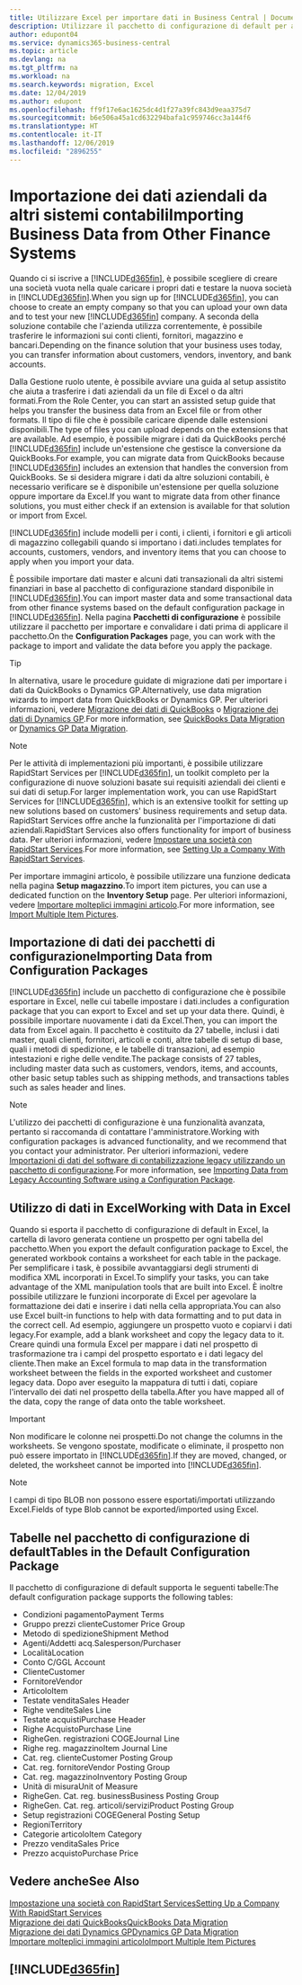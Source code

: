 ```yaml
---
title: Utilizzare Excel per importare dati in Business Central | Documenti Microsoft
description: Utilizzare il pacchetto di configurazione di default per aggiungere i dati del cliente in Excel e importare nuovamente i dati in Business Central.
author: edupont04
ms.service: dynamics365-business-central
ms.topic: article
ms.devlang: na
ms.tgt_pltfrm: na
ms.workload: na
ms.search.keywords: migration, Excel
ms.date: 12/04/2019
ms.author: edupont
ms.openlocfilehash: ff9f17e6ac1625dc4d1f27a39fc843d9eaa375d7
ms.sourcegitcommit: b6e506a45a1cd632294bafa1c959746cc3a144f6
ms.translationtype: HT
ms.contentlocale: it-IT
ms.lasthandoff: 12/06/2019
ms.locfileid: "2896255"
---
```

# <a name="importing-business-data-from-other-finance-systems"></a><span data-ttu-id="69e93-103">Importazione dei dati aziendali da altri sistemi contabili</span><span class="sxs-lookup"><span data-stu-id="69e93-103">Importing Business Data from Other Finance Systems</span></span>
<span data-ttu-id="69e93-104">Quando ci si iscrive a [!INCLUDE[d365fin](includes/d365fin_md.md)], è possibile scegliere di creare una società vuota nella quale caricare i propri dati e testare la nuova società in [!INCLUDE[d365fin](includes/d365fin_md.md)].</span><span class="sxs-lookup"><span data-stu-id="69e93-104">When you sign up for [!INCLUDE[d365fin](includes/d365fin_md.md)], you can choose to create an empty company so that you can upload your own data and to test your new [!INCLUDE[d365fin](includes/d365fin_md.md)] company.</span></span> <span data-ttu-id="69e93-105">A seconda della soluzione contabile che l'azienda utilizza correntemente, è possibile trasferire le informazioni sui conti clienti, fornitori, magazzino e bancari.</span><span class="sxs-lookup"><span data-stu-id="69e93-105">Depending on the finance solution that your business uses today, you can transfer information about customers, vendors, inventory, and bank accounts.</span></span>  

<span data-ttu-id="69e93-106">Dalla Gestione ruolo utente, è possibile avviare una guida al setup assistito che aiuta a trasferire i dati aziendali da un file di Excel o da altri formati.</span><span class="sxs-lookup"><span data-stu-id="69e93-106">From the Role Center, you can start an assisted setup guide that helps you transfer the business data from an Excel file or from other formats.</span></span> <span data-ttu-id="69e93-107">Il tipo di file che è possibile caricare dipende dalle estensioni disponibili.</span><span class="sxs-lookup"><span data-stu-id="69e93-107">The type of files you can upload depends on the extensions that are available.</span></span> <span data-ttu-id="69e93-108">Ad esempio, è possibile migrare i dati da QuickBooks perché [!INCLUDE[d365fin](includes/d365fin_md.md)] include un'estensione che gestisce la conversione da QuickBooks.</span><span class="sxs-lookup"><span data-stu-id="69e93-108">For example, you can migrate data from QuickBooks because [!INCLUDE[d365fin](includes/d365fin_md.md)] includes an extension that handles the conversion from QuickBooks.</span></span> <span data-ttu-id="69e93-109">Se si desidera migrare i dati da altre soluzioni contabili, è necessario verificare se è disponibile un'estensione per quella soluzione oppure importare da Excel.</span><span class="sxs-lookup"><span data-stu-id="69e93-109">If you want to migrate data from other finance solutions, you must either check if an extension is available for that solution or import from Excel.</span></span>  

[!INCLUDE[d365fin](includes/d365fin_md.md)] <span data-ttu-id="69e93-110">include modelli per i conti, i clienti, i fornitori e gli articoli di magazzino collegabili quando si importano i dati.</span><span class="sxs-lookup"><span data-stu-id="69e93-110">includes templates for accounts, customers, vendors, and inventory items that you can choose to apply when you import your data.</span></span>

<span data-ttu-id="69e93-111">È possibile importare dati master e alcuni dati transazionali da altri sistemi finanziari in base al pacchetto di configurazione standard disponibile in [!INCLUDE[d365fin](includes/d365fin_md.md)].</span><span class="sxs-lookup"><span data-stu-id="69e93-111">You can import master data and some transactional data from other finance systems based on the default configuration package in [!INCLUDE[d365fin](includes/d365fin_md.md)].</span></span> <span data-ttu-id="69e93-112">Nella pagina **Pacchetti di configurazione** è possibile utilizzare il pacchetto per importare e convalidare i dati prima di applicare il pacchetto.</span><span class="sxs-lookup"><span data-stu-id="69e93-112">On the **Configuration Packages** page, you can work with the package to import and validate the data before you apply the package.</span></span>  

> [!TIP]  
> <span data-ttu-id="69e93-113">In alternativa, usare le procedure guidate di migrazione dati per importare i dati da QuickBooks o Dynamics GP.</span><span class="sxs-lookup"><span data-stu-id="69e93-113">Alternatively, use data migration wizards to import data from QuickBooks or Dynamics GP.</span></span> <span data-ttu-id="69e93-114">Per ulteriori informazioni, vedere [Migrazione dei dati di QuickBooks](ui-extensions-quickbooks-data-migration.md) o [Migrazione dei dati di Dynamics GP](ui-extensions-dynamicsgp-data-migration.md).</span><span class="sxs-lookup"><span data-stu-id="69e93-114">For more information, see [QuickBooks Data Migration](ui-extensions-quickbooks-data-migration.md) or [Dynamics GP Data Migration](ui-extensions-dynamicsgp-data-migration.md).</span></span>

> [!NOTE]  
> <span data-ttu-id="69e93-115">Per le attività di implementazioni più importanti, è possibile utilizzare RapidStart Services per [!INCLUDE[d365fin](includes/d365fin_md.md)], un toolkit completo per la configurazione di nuove soluzioni basate sui requisiti aziendali dei clienti e sui dati di setup.</span><span class="sxs-lookup"><span data-stu-id="69e93-115">For larger implementation work, you can use RapidStart Services for [!INCLUDE[d365fin](includes/d365fin_md.md)], which is an extensive toolkit for setting up new solutions based on customers' business requirements and setup data.</span></span> <span data-ttu-id="69e93-116">RapidStart Services offre anche la funzionalità per l'importazione di dati aziendali.</span><span class="sxs-lookup"><span data-stu-id="69e93-116">RapidStart Services also offers functionality for import of business data.</span></span> <span data-ttu-id="69e93-117">Per ulteriori informazioni, vedere [Impostare una società con RapidStart Services](admin-set-up-a-company-with-rapidstart.md).</span><span class="sxs-lookup"><span data-stu-id="69e93-117">For more information, see [Setting Up a Company With RapidStart Services](admin-set-up-a-company-with-rapidstart.md).</span></span>

<span data-ttu-id="69e93-118">Per importare immagini articolo, è possibile utilizzare una funzione dedicata nella pagina **Setup magazzino**.</span><span class="sxs-lookup"><span data-stu-id="69e93-118">To import item pictures, you can use a dedicated function on the **Inventory Setup** page.</span></span> <span data-ttu-id="69e93-119">Per ulteriori informazioni, vedere [Importare molteplici immagini articolo](inventory-how-import-item-pictures.md).</span><span class="sxs-lookup"><span data-stu-id="69e93-119">For more information, see [Import Multiple Item Pictures](inventory-how-import-item-pictures.md).</span></span>

## <a name="importing-data-from-configuration-packages"></a><span data-ttu-id="69e93-120">Importazione di dati dei pacchetti di configurazione</span><span class="sxs-lookup"><span data-stu-id="69e93-120">Importing Data from Configuration Packages</span></span>
[!INCLUDE[d365fin](includes/d365fin_md.md)] <span data-ttu-id="69e93-121">include un pacchetto di configurazione che è possibile esportare in Excel, nelle cui tabelle impostare i dati.</span><span class="sxs-lookup"><span data-stu-id="69e93-121">includes a configuration package that you can export to Excel and set up your data there.</span></span> <span data-ttu-id="69e93-122">Quindi, è possibile importare nuovamente i dati da Excel.</span><span class="sxs-lookup"><span data-stu-id="69e93-122">Then, you can import the data from Excel again.</span></span> <span data-ttu-id="69e93-123">Il pacchetto è costituito da 27 tabelle, inclusi i dati master, quali clienti, fornitori, articoli e conti, altre tabelle di setup di base, quali i metodi di spedizione, e le tabelle di transazioni, ad esempio intestazioni e righe delle vendite.</span><span class="sxs-lookup"><span data-stu-id="69e93-123">The package consists of 27 tables, including master data such as customers, vendors, items, and accounts, other basic setup tables such as shipping methods, and transactions tables such as sales header and lines.</span></span>  

> [!NOTE]  
>   <span data-ttu-id="69e93-124">L'utilizzo dei pacchetti di configurazione è una funzionalità avanzata, pertanto si raccomanda di contattare l'amministratore.</span><span class="sxs-lookup"><span data-stu-id="69e93-124">Working with configuration packages is advanced functionality, and we recommend that you contact your administrator.</span></span> <span data-ttu-id="69e93-125">Per ulteriori informazioni, vedere [Importazioni di dati del software di contabilizzazione legacy utilizzando un pacchetto di configurazione](across-import-data-configuration-packages.md).</span><span class="sxs-lookup"><span data-stu-id="69e93-125">For more information, see [Importing Data from Legacy Accounting Software using a Configuration Package](across-import-data-configuration-packages.md).</span></span>

## <a name="working-with-data-in-excel"></a><span data-ttu-id="69e93-126">Utilizzo di dati in Excel</span><span class="sxs-lookup"><span data-stu-id="69e93-126">Working with Data in Excel</span></span>
<span data-ttu-id="69e93-127">Quando si esporta il pacchetto di configurazione di default in Excel, la cartella di lavoro generata contiene un prospetto per ogni tabella del pacchetto.</span><span class="sxs-lookup"><span data-stu-id="69e93-127">When you export the default configuration package to Excel, the generated workbook contains a worksheet for each table in the package.</span></span> <span data-ttu-id="69e93-128">Per semplificare i task, è possibile avvantaggiarsi degli strumenti di modifica XML incorporati in Excel.</span><span class="sxs-lookup"><span data-stu-id="69e93-128">To simplify your tasks, you can take advantage of the XML manipulation tools that are built into Excel.</span></span> <span data-ttu-id="69e93-129">È inoltre possibile utilizzare le funzioni incorporate di Excel per agevolare la formattazione dei dati e inserire i dati nella cella appropriata.</span><span class="sxs-lookup"><span data-stu-id="69e93-129">You can also use Excel built-in functions to help with data formatting and to put data in the correct cell.</span></span> <span data-ttu-id="69e93-130">Ad esempio, aggiungere un prospetto vuoto e copiarvi i dati legacy.</span><span class="sxs-lookup"><span data-stu-id="69e93-130">For example, add a blank worksheet and copy the legacy data to it.</span></span> <span data-ttu-id="69e93-131">Creare quindi una formula Excel per mappare i dati nel prospetto di trasformazione tra i campi del prospetto esportato e i dati legacy del cliente.</span><span class="sxs-lookup"><span data-stu-id="69e93-131">Then make an Excel formula to map data in the transformation worksheet between the fields in the exported worksheet and customer legacy data.</span></span> <span data-ttu-id="69e93-132">Dopo aver eseguito la mappatura di tutti i dati, copiare l'intervallo dei dati nel prospetto della tabella.</span><span class="sxs-lookup"><span data-stu-id="69e93-132">After you have mapped all of the data, copy the range of data onto the table worksheet.</span></span>  

> [!IMPORTANT]  
>  <span data-ttu-id="69e93-133">Non modificare le colonne nei prospetti.</span><span class="sxs-lookup"><span data-stu-id="69e93-133">Do not change the columns in the worksheets.</span></span> <span data-ttu-id="69e93-134">Se vengono spostate, modificate o eliminate, il prospetto non può essere importato in [!INCLUDE[d365fin](includes/d365fin_md.md)].</span><span class="sxs-lookup"><span data-stu-id="69e93-134">If they are moved, changed, or deleted, the worksheet cannot be imported into [!INCLUDE[d365fin](includes/d365fin_md.md)].</span></span>

> [!NOTE]
> <span data-ttu-id="69e93-135">I campi di tipo BLOB non possono essere esportati/importati utilizzando Excel.</span><span class="sxs-lookup"><span data-stu-id="69e93-135">Fields of type Blob cannot be exported/imported using Excel.</span></span>

## <a name="tables-in-the-default-configuration-package"></a><span data-ttu-id="69e93-136">Tabelle nel pacchetto di configurazione di default</span><span class="sxs-lookup"><span data-stu-id="69e93-136">Tables in the Default Configuration Package</span></span>
<span data-ttu-id="69e93-137">Il pacchetto di configurazione di default supporta le seguenti tabelle:</span><span class="sxs-lookup"><span data-stu-id="69e93-137">The default configuration package supports the following tables:</span></span>

-   <span data-ttu-id="69e93-138">Condizioni pagamento</span><span class="sxs-lookup"><span data-stu-id="69e93-138">Payment Terms</span></span>
-   <span data-ttu-id="69e93-139">Gruppo prezzi cliente</span><span class="sxs-lookup"><span data-stu-id="69e93-139">Customer Price Group</span></span>
-   <span data-ttu-id="69e93-140">Metodo di spedizione</span><span class="sxs-lookup"><span data-stu-id="69e93-140">Shipment Method</span></span>
-   <span data-ttu-id="69e93-141">Agenti/Addetti acq.</span><span class="sxs-lookup"><span data-stu-id="69e93-141">Salesperson/Purchaser</span></span>
-   <span data-ttu-id="69e93-142">Località</span><span class="sxs-lookup"><span data-stu-id="69e93-142">Location</span></span>
-   <span data-ttu-id="69e93-143">Conto C/G</span><span class="sxs-lookup"><span data-stu-id="69e93-143">GL Account</span></span>
-   <span data-ttu-id="69e93-144">Cliente</span><span class="sxs-lookup"><span data-stu-id="69e93-144">Customer</span></span>
-   <span data-ttu-id="69e93-145">Fornitore</span><span class="sxs-lookup"><span data-stu-id="69e93-145">Vendor</span></span>
-   <span data-ttu-id="69e93-146">Articolo</span><span class="sxs-lookup"><span data-stu-id="69e93-146">Item</span></span>
-   <span data-ttu-id="69e93-147">Testate vendita</span><span class="sxs-lookup"><span data-stu-id="69e93-147">Sales Header</span></span>
-   <span data-ttu-id="69e93-148">Righe vendite</span><span class="sxs-lookup"><span data-stu-id="69e93-148">Sales Line</span></span>
-   <span data-ttu-id="69e93-149">Testate acquisti</span><span class="sxs-lookup"><span data-stu-id="69e93-149">Purchase Header</span></span>
-   <span data-ttu-id="69e93-150">Righe Acquisto</span><span class="sxs-lookup"><span data-stu-id="69e93-150">Purchase Line</span></span>
-   <span data-ttu-id="69e93-151">Righe</span><span class="sxs-lookup"><span data-stu-id="69e93-151">Gen.</span></span> <span data-ttu-id="69e93-152">registrazioni COGE</span><span class="sxs-lookup"><span data-stu-id="69e93-152">Journal Line</span></span>
-   <span data-ttu-id="69e93-153">Righe reg. magazzino</span><span class="sxs-lookup"><span data-stu-id="69e93-153">Item Journal Line</span></span>
-   <span data-ttu-id="69e93-154">Cat. reg. cliente</span><span class="sxs-lookup"><span data-stu-id="69e93-154">Customer Posting Group</span></span>
-   <span data-ttu-id="69e93-155">Cat. reg. fornitore</span><span class="sxs-lookup"><span data-stu-id="69e93-155">Vendor Posting Group</span></span>
-   <span data-ttu-id="69e93-156">Cat. reg. magazzino</span><span class="sxs-lookup"><span data-stu-id="69e93-156">Inventory Posting Group</span></span>
-   <span data-ttu-id="69e93-157">Unità di misura</span><span class="sxs-lookup"><span data-stu-id="69e93-157">Unit of Measure</span></span>
-   <span data-ttu-id="69e93-158">Righe</span><span class="sxs-lookup"><span data-stu-id="69e93-158">Gen.</span></span> <span data-ttu-id="69e93-159">Cat. reg. business</span><span class="sxs-lookup"><span data-stu-id="69e93-159">Business Posting Group</span></span>
-   <span data-ttu-id="69e93-160">Righe</span><span class="sxs-lookup"><span data-stu-id="69e93-160">Gen.</span></span> <span data-ttu-id="69e93-161">Cat. reg. articoli/servizi</span><span class="sxs-lookup"><span data-stu-id="69e93-161">Product Posting Group</span></span>
-   <span data-ttu-id="69e93-162">Setup registrazioni COGE</span><span class="sxs-lookup"><span data-stu-id="69e93-162">General Posting Setup</span></span>
-   <span data-ttu-id="69e93-163">Regioni</span><span class="sxs-lookup"><span data-stu-id="69e93-163">Territory</span></span>
-   <span data-ttu-id="69e93-164">Categorie articolo</span><span class="sxs-lookup"><span data-stu-id="69e93-164">Item Category</span></span>
-   <span data-ttu-id="69e93-165">Prezzo vendita</span><span class="sxs-lookup"><span data-stu-id="69e93-165">Sales Price</span></span>
-   <span data-ttu-id="69e93-166">Prezzo acquisto</span><span class="sxs-lookup"><span data-stu-id="69e93-166">Purchase Price</span></span>

## <a name="see-also"></a><span data-ttu-id="69e93-167">Vedere anche</span><span class="sxs-lookup"><span data-stu-id="69e93-167">See Also</span></span>
[<span data-ttu-id="69e93-168">Impostazione una società con RapidStart Services</span><span class="sxs-lookup"><span data-stu-id="69e93-168">Setting Up a Company With RapidStart Services</span></span>](admin-set-up-a-company-with-rapidstart.md)  
[<span data-ttu-id="69e93-169">Migrazione dei dati QuickBooks</span><span class="sxs-lookup"><span data-stu-id="69e93-169">QuickBooks Data Migration</span></span>](ui-extensions-quickbooks-data-migration.md)  
[<span data-ttu-id="69e93-170">Migrazione dei dati Dynamics GP</span><span class="sxs-lookup"><span data-stu-id="69e93-170">Dynamics GP Data Migration</span></span>](ui-extensions-dynamicsgp-data-migration.md)  
[<span data-ttu-id="69e93-171">Importare molteplici immagini articolo</span><span class="sxs-lookup"><span data-stu-id="69e93-171">Import Multiple Item Pictures</span></span>](inventory-how-import-item-pictures.md)

## [!INCLUDE[d365fin](includes/free_trial_md.md)]  
